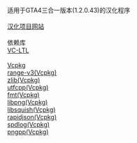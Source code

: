 适用于GTA4三合一版本(1.2.0.43)的汉化程序<br/><br/>
[汉化项目网站](https://b9348.gitee.io)<br/><br/>
依赖库<br/>
[VC-LTL](https://github.com/Chuyu-Team/VC-LTL5)<br/><br/>
[Vcpkg](https://github.com/microsoft/vcpkg)<br/>
[range-v3(Vcpkg)](https://github.com/ericniebler/range-v3)<br/>
[zlib(Vcpkg)](https://github.com/madler/zlib)<br/>
[utfcpp(Vcpkg)](https://github.com/nemtrif/utfcpp)<br/>
[fmt(Vcpkg)](https://github.com/fmtlib/fmt)<br/>
[libpng(Vcpkg)](https://github.com/glennrp/libpng)<br/>
[libsquish(Vcpkg)](https://sourceforge.net/projects/libsquish/)<br/>
[rapidjson(Vcpkg)](https://github.com/Tencent/rapidjson)<br/>
[spdlog(Vcpkg)](https://github.com/gabime/spdlog)<br/>
[pngpp(Vcpkg)](https://www.nongnu.org/pngpp/)<br/>
